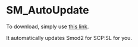 # SM_AutoUpdate

To download, simply use [this link].

It automatically updates Smod2 for SCP:SL for you.

[this link]: https://github.com/lordofkhaos/SM_AutoUpdate/releases/latest
